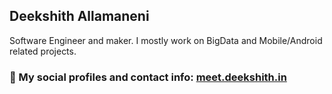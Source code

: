 ## Deekshith Allamaneni

Software Engineer and maker. I mostly work on BigData and Mobile/Android related projects.

### 🔗 My social profiles and contact info: [**meet.deekshith.in**](https://meet.deekshith.in/)

<!--
**adeekshith/adeekshith** is a ✨ _special_ ✨ repository because its `README.md` (this file) appears on your GitHub profile.

Here are some ideas to get you started:

- 🔭 I’m currently working on ...
- 🌱 I’m currently learning ...
- 👯 I’m looking to collaborate on ...
- 🤔 I’m looking for help with ...
- 💬 Ask me about ...
- 📫 How to reach me: ...
- 😄 Pronouns: ...
- ⚡ Fun fact: ...
-->
